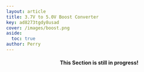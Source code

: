 ```yaml
---
layout: article
title: 3.7V to 5.0V Boost Converter
key: ad8273tgdy8usad
cover: /images/boost.png
aside:
  toc: true
author: Perry
---
```

<center><h4>This Section is still in progress!</h4></center>

<!--more-->
